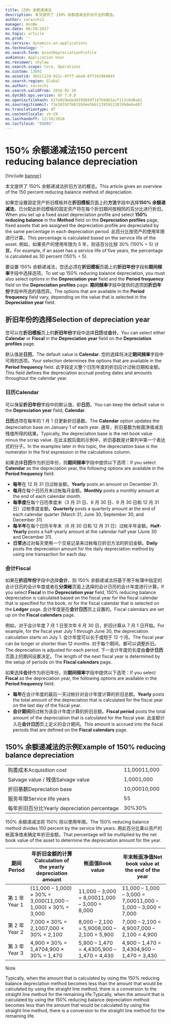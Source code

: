 ```yaml
---
title: 150% 余额递减法
description: 本文提供了 150% 余额递减法折旧方法的概览。
author: saraschi2
manager: AnnBe
ms.date: 06/20/2017
ms.topic: article
ms.prod: ''
ms.service: dynamics-ax-applications
ms.technology: ''
ms.search.form: AssetDepreciationProfile
audience: Application User
ms.reviewer: shylaw
ms.search.scope: Core, Operations
ms.custom: 13891
ms.assetid: 36d1112d-921c-4fff-abe0-0ff2429848d3
ms.search.region: Global
ms.author: saraschi
ms.search.validFrom: 2016-02-28
ms.dyn365.ops.version: AX 7.0.0
ms.openlocfilehash: 627e029e6edd19db94f147b9d83acf113c6d0a62
ms.sourcegitcommit: 73e10192fb6318dee5bb1129591120199de6a487
ms.translationtype: HT
ms.contentlocale: zh-CN
ms.lasthandoff: 12/20/2018
ms.locfileid: "55091"
---
```

# <a name="150-percent-reducing-balance-depreciation"></a><span data-ttu-id="c8851-103">150% 余额递减法</span><span class="sxs-lookup"><span data-stu-id="c8851-103">150 percent reducing balance depreciation</span></span>

[!include [banner](../includes/banner.md)]

<span data-ttu-id="c8851-104">本文提供了 150% 余额递减法折旧方法的概览。</span><span class="sxs-lookup"><span data-stu-id="c8851-104">This article gives an overview of the 150 percent reducing balance method of depreciation.</span></span>

<span data-ttu-id="c8851-105">如果您设置固定资产折旧模板并在**折旧模板**页面上的**方法**字段中选择**150% 余额递减法**，已分配此折旧模板的固定资产将在每个折旧期间按相同的百分比进行折旧。</span><span class="sxs-lookup"><span data-stu-id="c8851-105">When you set up a fixed asset depreciation profile and select **150% reducing balance** in the **Method** field on the **Depreciation profiles** page, fixed assets that are assigned the depreciation profile are depreciated by the same percentage in each depreciation period.</span></span> <span data-ttu-id="c8851-106">此百分比按资产的使用年限进行计算。</span><span class="sxs-lookup"><span data-stu-id="c8851-106">This percentage is calculated based on the service life of the asset.</span></span> <span data-ttu-id="c8851-107">例如，如果资产的使用年限为 5 年，则该百分比按 30% (150% ÷ 5) 计算。</span><span class="sxs-lookup"><span data-stu-id="c8851-107">For example, if an asset has a service life of five years, the percentage is calculated as 30 percent (150% ÷ 5).</span></span> 

<span data-ttu-id="c8851-108">要设置 150% 余额递减法，您还必须在**折旧模板**页面上的**折旧年份**字段和**期间频率**字段中选择选项。</span><span class="sxs-lookup"><span data-stu-id="c8851-108">To set up 150% reducing balance depreciation, you must also select options in the **Depreciation year** field and the **Period frequency** field on the **Depreciation profiles** page.</span></span> <span data-ttu-id="c8851-109">**期间频率**字段中提供的选项因**折旧年份**字段中所选的值而异。</span><span class="sxs-lookup"><span data-stu-id="c8851-109">The options that are available in the **Period frequency** field vary, depending on the value that is selected in the **Depreciation year** field.</span></span>

## <a name="selection-of-depreciation-year"></a><span data-ttu-id="c8851-110">折旧年份的选择</span><span class="sxs-lookup"><span data-stu-id="c8851-110">Selection of depreciation year</span></span>
<span data-ttu-id="c8851-111">您可以在**折旧模板**页上的**折旧年份**字段中选择**日历**或**会计**。</span><span class="sxs-lookup"><span data-stu-id="c8851-111">You can select either **Calendar** or **Fiscal** in the **Depreciation year** field on the **Depreciation profiles** page.</span></span> 

<span data-ttu-id="c8851-112">默认值是**日历**。</span><span class="sxs-lookup"><span data-stu-id="c8851-112">The default value is **Calendar**.</span></span> <span data-ttu-id="c8851-113">您的选择将决定**期间频率**字段中可用的选项。</span><span class="sxs-lookup"><span data-stu-id="c8851-113">Your selection determines the options that are available in the **Period frequency** field.</span></span> <span data-ttu-id="c8851-114">此字段定义整个日历年度的折旧应计过帐日期和金额。</span><span class="sxs-lookup"><span data-stu-id="c8851-114">This field defines the depreciation accrual posting dates and amounts throughout the calendar year.</span></span>

### <a name="calendar"></a><span data-ttu-id="c8851-115">日历</span><span class="sxs-lookup"><span data-stu-id="c8851-115">Calendar</span></span>

<span data-ttu-id="c8851-116">可以保留**折旧年份**字段中的默认值，即**日历**。</span><span class="sxs-lookup"><span data-stu-id="c8851-116">You can keep the default value in the **Depreciation year** field, **Calendar**.</span></span> 

<span data-ttu-id="c8851-117">**日历**选项在每年的 1 月 1 日更新折旧基数。</span><span class="sxs-lookup"><span data-stu-id="c8851-117">The **Calendar** option updates the depreciation base on January 1 of each year.</span></span> <span data-ttu-id="c8851-118">通常，折旧基数为帐面净值减去残值所得的结果。</span><span class="sxs-lookup"><span data-stu-id="c8851-118">Typically, the depreciation base is the net book value minus the scrap value.</span></span> <span data-ttu-id="c8851-119">在此主题后面的示例中，折旧基数是计算列中第一个表达式的分子。</span><span class="sxs-lookup"><span data-stu-id="c8851-119">In the examples later in this topic, the depreciation base is the numerator in the first expression in the calculations column.</span></span> 

<span data-ttu-id="c8851-120">如果选择**日历**作为折旧年份，则**期间频率**字段中提供以下选项：</span><span class="sxs-lookup"><span data-stu-id="c8851-120">If you select **Calendar** as the depreciation year, the following options are available in the **Period frequency** field:</span></span>

-   <span data-ttu-id="c8851-121">**每年**在 12 月 31 日过帐金额。</span><span class="sxs-lookup"><span data-stu-id="c8851-121">**Yearly** posts an amount on December 31.</span></span>
-   <span data-ttu-id="c8851-122">**每月**在每个日历月末过帐每月金额。</span><span class="sxs-lookup"><span data-stu-id="c8851-122">**Monthly** posts a monthly amount at the end of each calendar month.</span></span>
-   <span data-ttu-id="c8851-123">**每季度**在每个日历季度末（3 月 31 日、6 月 30 日、9 月 30 日和 12 月 31 日）过帐季度金额。</span><span class="sxs-lookup"><span data-stu-id="c8851-123">**Quarterly** posts a quarterly amount at the end of each calendar quarter (March 31, June 30, September 30, and December 31).</span></span>
-   <span data-ttu-id="c8851-124">**每半年**在每个日历半年末（6 月 30 日和 12 月 31 日）过帐半年金额。</span><span class="sxs-lookup"><span data-stu-id="c8851-124">**Half-Yearly** posts a half-yearly amount at the calendar half year (June 30 and December 31).</span></span>
-   <span data-ttu-id="c8851-125">**日常**通过对每天使用一个交易记录来过帐每日折旧方法的折旧金额。</span><span class="sxs-lookup"><span data-stu-id="c8851-125">**Daily** posts the depreciation amount for the daily depreciation method by using one transaction for each day.</span></span>

### <a name="fiscal"></a><span data-ttu-id="c8851-126">会计</span><span class="sxs-lookup"><span data-stu-id="c8851-126">Fiscal</span></span>

<span data-ttu-id="c8851-127">如果在**折旧年份**字段中选择**会计**，则 150% 余额递减法将基于用于帐簿中指定的会计日历的会计年度或者在**分类帐**页面上选择的会计日历的会计年度进行计算。</span><span class="sxs-lookup"><span data-stu-id="c8851-127">If you select **Fiscal** in the **Depreciation year** field, 150% reducing balance depreciation is calculated based on the fiscal year for the fiscal calendar that is specified for the book, or for the fiscal calendar that is selected on the **Ledger** page.</span></span> <span data-ttu-id="c8851-128">会计年度是在**会计日历**页上设置的。</span><span class="sxs-lookup"><span data-stu-id="c8851-128">Fiscal calendars are set up on the **Fiscal calendars** page.</span></span> 

<span data-ttu-id="c8851-129">例如，对于会计年度 7 月 1 日至次年 6 月 30 日，折旧计算从 7 月 1 日开始。</span><span class="sxs-lookup"><span data-stu-id="c8851-129">For example, for the fiscal year July 1 through June 30, the depreciation calculation starts on July 1.</span></span> <span data-ttu-id="c8851-130">会计年度可以长于或短于 12 个月。</span><span class="sxs-lookup"><span data-stu-id="c8851-130">The fiscal year can be longer or shorter than 12 months.</span></span> <span data-ttu-id="c8851-131">对于每个期间，都可以调整折旧。</span><span class="sxs-lookup"><span data-stu-id="c8851-131">The depreciation is adjusted for each period.</span></span> <span data-ttu-id="c8851-132">下一会计年度的长度由**会计日历**页面上的期间设置决定。</span><span class="sxs-lookup"><span data-stu-id="c8851-132">The length of the next fiscal year is determined by the setup of periods on the **Fiscal calendars** page.</span></span> 

<span data-ttu-id="c8851-133">如果选择**会计**作为折旧年份，则**期间频率**字段中提供以下选项：</span><span class="sxs-lookup"><span data-stu-id="c8851-133">If you select **Fiscal** as the depreciation year, the following options are available in the **Period frequency** field:</span></span>

-   <span data-ttu-id="c8851-134">**每年**在会计年度的最后一天过帐针对会计年度计算的折旧总额。</span><span class="sxs-lookup"><span data-stu-id="c8851-134">**Yearly** posts the total amount of the depreciation that is calculated for the fiscal year on the last day of the fiscal year.</span></span>
-   <span data-ttu-id="c8851-135">**会计期间**将过帐为该会计年度计算的折旧总额。</span><span class="sxs-lookup"><span data-stu-id="c8851-135">**Fiscal period** posts the total amount of the depreciation that is calculated for the fiscal year.</span></span> <span data-ttu-id="c8851-136">此金额计入在**会计日历**页上定义的会计期间。</span><span class="sxs-lookup"><span data-stu-id="c8851-136">This amount is accrued into the fiscal periods that are defined on the **Fiscal calendars** page.</span></span>

## <a name="example-of-150-reducing-balance-depreciation"></a><span data-ttu-id="c8851-137">150% 余额递减法的示例</span><span class="sxs-lookup"><span data-stu-id="c8851-137">Example of 150% reducing balance depreciation</span></span>

|                                |        |
|--------------------------------|--------|
| <span data-ttu-id="c8851-138">购置成本</span><span class="sxs-lookup"><span data-stu-id="c8851-138">Acquisition cost</span></span>               | <span data-ttu-id="c8851-139">11,000</span><span class="sxs-lookup"><span data-stu-id="c8851-139">11,000</span></span> |
| <span data-ttu-id="c8851-140">Salvage value / 残值</span><span class="sxs-lookup"><span data-stu-id="c8851-140">Salvage value</span></span>                  | <span data-ttu-id="c8851-141">1,000</span><span class="sxs-lookup"><span data-stu-id="c8851-141">1,000</span></span>  |
| <span data-ttu-id="c8851-142">折旧基数</span><span class="sxs-lookup"><span data-stu-id="c8851-142">Depreciation base</span></span>              | <span data-ttu-id="c8851-143">10,000</span><span class="sxs-lookup"><span data-stu-id="c8851-143">10,000</span></span> |
| <span data-ttu-id="c8851-144">服务年限</span><span class="sxs-lookup"><span data-stu-id="c8851-144">Service life years</span></span>             | <span data-ttu-id="c8851-145">5</span><span class="sxs-lookup"><span data-stu-id="c8851-145">5</span></span>      |
| <span data-ttu-id="c8851-146">每年折旧百分比</span><span class="sxs-lookup"><span data-stu-id="c8851-146">Yearly depreciation percentage</span></span> | <span data-ttu-id="c8851-147">30%</span><span class="sxs-lookup"><span data-stu-id="c8851-147">30%</span></span>    |

<span data-ttu-id="c8851-148">150% 余额递减法将 150% 除以使用年限。</span><span class="sxs-lookup"><span data-stu-id="c8851-148">The 150% reducing balance method divides 150 percent by the service life years.</span></span> <span data-ttu-id="c8851-149">用此百分比乘以资产的帐面净值来确定年折旧金额。</span><span class="sxs-lookup"><span data-stu-id="c8851-149">That percentage will be multiplied by the net book value of the asset to determine the depreciation amount for the year.</span></span>

| <span data-ttu-id="c8851-150">期间</span><span class="sxs-lookup"><span data-stu-id="c8851-150">Period</span></span> | <span data-ttu-id="c8851-151">年折旧金额的计算</span><span class="sxs-lookup"><span data-stu-id="c8851-151">Calculation of the yearly depreciation amount</span></span> | <span data-ttu-id="c8851-152">帐面值</span><span class="sxs-lookup"><span data-stu-id="c8851-152">Book value</span></span>             | <span data-ttu-id="c8851-153">年末帐面净值</span><span class="sxs-lookup"><span data-stu-id="c8851-153">Net book value at the end of the year</span></span> |
|--------|-----------------------------------------------|------------------------|---------------------------------------|
| <span data-ttu-id="c8851-154">第 1 年</span><span class="sxs-lookup"><span data-stu-id="c8851-154">Year 1</span></span> | <span data-ttu-id="c8851-155">(11,000 – 1,000) × 30% = 3,000</span><span class="sxs-lookup"><span data-stu-id="c8851-155">(11,000 – 1,000) × 30% = 3,000</span></span>                | <span data-ttu-id="c8851-156">11,000 – 3,000 = 8,000</span><span class="sxs-lookup"><span data-stu-id="c8851-156">11,000 – 3,000 = 8,000</span></span> | <span data-ttu-id="c8851-157">11,000 – 1,000 – 3,000 = 7,000</span><span class="sxs-lookup"><span data-stu-id="c8851-157">11,000 – 1,000 – 3,000 = 7,000</span></span>        |
| <span data-ttu-id="c8851-158">第 2 年</span><span class="sxs-lookup"><span data-stu-id="c8851-158">Year 2</span></span> | <span data-ttu-id="c8851-159">7,000 × 30% = 2,100</span><span class="sxs-lookup"><span data-stu-id="c8851-159">7,000 × 30% = 2,100</span></span>                           | <span data-ttu-id="c8851-160">8,000 – 2,100 = 5,900</span><span class="sxs-lookup"><span data-stu-id="c8851-160">8,000 – 2,100 = 5,900</span></span>  | <span data-ttu-id="c8851-161">7,000 – 2,100 = 4,900</span><span class="sxs-lookup"><span data-stu-id="c8851-161">7,000 – 2,100 = 4,900</span></span>                 |
| <span data-ttu-id="c8851-162">第 3 年</span><span class="sxs-lookup"><span data-stu-id="c8851-162">Year 3</span></span> | <span data-ttu-id="c8851-163">4,900 × 30% = 1,470</span><span class="sxs-lookup"><span data-stu-id="c8851-163">4,900 × 30% = 1,470</span></span>                           | <span data-ttu-id="c8851-164">5,900 – 1,470 = 4,430</span><span class="sxs-lookup"><span data-stu-id="c8851-164">5,900 – 1,470 = 4,430</span></span>  | <span data-ttu-id="c8851-165">4,900 – 1,470 = 3,430</span><span class="sxs-lookup"><span data-stu-id="c8851-165">4,900 – 1,470 = 3,430</span></span>                 |

> [!NOTE]
> <span data-ttu-id="c8851-166">Typically, when the amount that is calculated by using the 150% reducing balance depreciation method becomes less than the amount that would be calculated by using the straight line method, there is a conversion to the straight line method for the remaining life.</span><span class="sxs-lookup"><span data-stu-id="c8851-166">Typically, when the amount that is calculated by using the 150% reducing balance depreciation method becomes less than the amount that would be calculated by using the straight line method, there is a conversion to the straight line method for the remaining life.</span></span>



